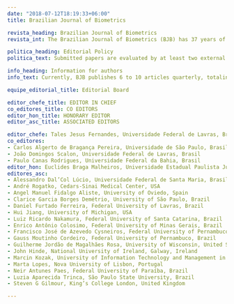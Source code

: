```yaml
---
date: "2018-07-12T18:19:33+06:00"
title: Brazilian Journal of Biometrics

revista_heading: Brazilian Journal of Biometrics
revista_int: The Brazilian Journal of Biometrics (BJB) has 37 years of uninterrupted publication. The general objective of the journal is to publish original research articles that explore, promote and expand statistical methods in biological sciences.

politica_heading: Editorial Policy
politica_text: Submitted papers are evaluated by at least two external reviewers (blind) specialized in the paper's topic. The journal has been published uninterruptedly for over thirty-five years thanks to the voluntary work of its Editors and Reviewers and without charging any type of fee to authors and readers.

info_heading: Information for authors
info_text: Currently, BJB publishes 6 to 10 articles quarterly, totaling four issues per year and since January 2021 all articles have been published in English. Authors can submit articles at any time via the BJB website.

equipe_editorial_title: Editorial Board

editor_chefe_title: EDITOR IN CHIEF
co_editores_title: CO EDITORS
editor_hon_title: HONORARY EDITOR
editor_asc_title: ASSOCIATED EDITORS

editor_chefe: Tales Jesus Fernandes, Universidade Federal de Lavras, Brasil
co_editores:
- Carlos Algerto de Bragança Pereira, Universidade de São Paulo, Brasil
- João Domingos Scalon, Universidade Federal de Lavras, Brasil
- Paulo Canas Rodrigues, Universidade Federal da Bahia, Brasil
editor_hon: Euclides Braga Malheiros, Universidade Estadual Paulista Júlio de Mesquita Filho, Brasil
editores_asc:
- Alessandro Dal’Col Lúcio, Universidade Federal de Santa Maria, Brasil
- André Rogatko, Cedars-Sinai Medical Center, USA
- Angel Manuel Fidalgo Aliste, University of Oviedo, Spain
- Clarice Garcia Borges Demétrio, University of São Paulo, Brazil
- Daniel Furtado Ferreira, Federal University of Lavras, Brazil
- Hui Jiang, University of Michigan, USA
- Luiz Ricardo Nakamura, Federal University of Santa Catarina, Brazil
- Enrico Antônio Colosimo, Federal University of Minas Gerais, Brazil
- Francisco José de Azevedo Cysneiros, Federal University of Pernambuco, Brazil
- Gauss Moutinho Cordeiro, Federal University of Pernambuco, Brazil
- Guilherme Jordão de Magalhães Rosa, University of Wisconsin, United States
- John Hinde, National University of Ireland, Galway, Ireland
- Marcin Kozak, University of Information Technology and Management in Rzeszow, Poland
- Marta Lopes, Nova University of Lisbon, Portugal
- Neir Antunes Paes, Federal University of Paraíba, Brazil
- Luzia Aparecida Trinca, São Paulo State University, Brazil
- Steven G Gilmour, King’s College London, United Kingdom

---
```

